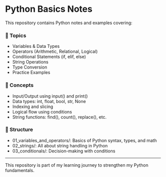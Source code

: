 # Python Basics Notes

This repository contains Python notes and examples covering:

### 📘 Topics
- Variables & Data Types
- Operators (Arithmetic, Relational, Logical)
- Conditional Statements (if, elif, else)
- String Operations
- Type Conversion
- Practice Examples

### 🧠 Concepts
- Input/Output using input() and print()
- Data types: int, float, bool, str, None
- Indexing and slicing
- Logical flow using conditions
- String functions: find(), count(), replace(), etc.

### 📂 Structure
- 01_variables_and_operators/: Basics of Python syntax, types, and math
- 02_strings/: All about string handling in Python
- 03_conditionals/: Decision-making with conditions

---

This repository is part of my learning journey to strengthen my Python fundamentals.

